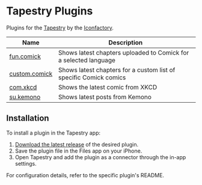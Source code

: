 # Tapestry Plugins

Plugins for the [Tapestry](https://usetapestry.com) by the [Iconfactory](https://iconfactory.com).

| Name      | Description                                                    |
|-----------|----------------------------------------------------------------|
| [fun.comick](https://github.com/ld3z/tapestry-plugins/tree/main/fun.comick) | Shows latest chapters uploaded to Comick for a selected language |
| [custom.comick](https://github.com/ld3z/tapestry-plugins/tree/main/custom.comick) | Shows latest chapters for a custom list of specific Comick comics |
| [com.xkcd](https://github.com/ld3z/tapestry-plugins/tree/main/com.xkcd) | Shows the latest comic from XKCD |
| [su.kemono](https://github.com/ld3z/tapestry-plugins/tree/main/su.kemono) | Shows latest posts from Kemono |

## Installation

To install a plugin in the Tapestry app:

1. [Download the latest release](https://github.com/ld3z/tapestry-plugins/releases/latest) of the desired plugin.
2. Save the plugin file in the Files app on your iPhone.
3. Open Tapestry and add the plugin as a connector through the in-app settings.

For configuration details, refer to the specific plugin's README.
